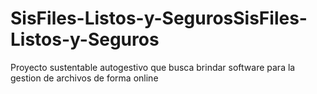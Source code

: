 # SisFiles-Listos-y-SegurosSisFiles-Listos-y-Seguros

Proyecto sustentable autogestivo que busca brindar software para la gestion de archivos de forma online